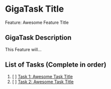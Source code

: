 <!-- Issue title should mirror the GigaTask Title. -->
# GigaTask Title

Feature: Awesome Feature Title

## GigaTask Description

This Feature will...

<!-- Substitute taskIDs for real task ids -->
## List of Tasks (Complete in order)

1. [ ] [Task 1: Awesome Task Title](https://github.com/raswonders/sticky-notes/issues/taskID)
2. [ ] [Task 2: Awesome Task Title](https://github.com/raswonders/sticky-notes/issues/taskID)